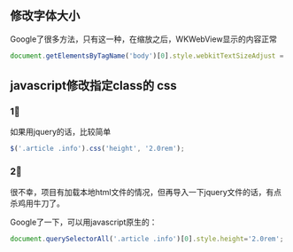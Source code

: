 ## 修改字体大小

Google了很多方法，只有这一种，在缩放之后，WKWebView显示的内容正常

```javascript
document.getElementsByTagName('body')[0].style.webkitTextSizeAdjust = '180%';
```





## javascript修改指定class的 css



### 1⃣️

如果用jquery的话，比较简单

```javascript
$('.article .info').css('height', '2.0rem');
```

### 2⃣️

很不幸，项目有加载本地html文件的情况，但再导入一下jquery文件的话，有点杀鸡用牛刀了。

Google了一下，可以用javascript原生的：

```javascript
document.querySelectorAll('.article .info')[0].style.height='2.0rem';
```

